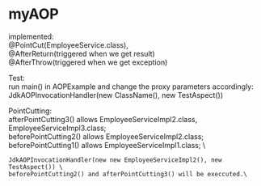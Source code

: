 # myAOP

implemented: \
  @PointCut(EmployeeService.class), \
  @AfterReturn(triggered when we get result)\
  @AfterThrow(triggered when we get exception)

Test:\
  run main() in AOPExample and change the proxy parameters accordingly:  \
  JdkAOPInvocationHandler(new ClassName(), new TestAspect())

  PointCutting: \
    afterPointCutting3() allows EmployeeServiceImpl2.class, EmployeeServiceImpl3.class;\
    beforePointCutting2() allows EmployeeServiceImpl2.class;\
    beforePointCutting1() allows EmployeeServiceImpl1.class; \
    
    JdkAOPInvocationHandler(new new EmployeeServiceImpl2(), new TestAspect()) \ 
    beforePointCutting2() and afterPointCutting3() will be execcuted.\
